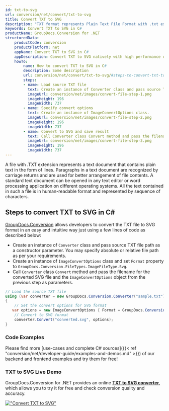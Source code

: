```yaml
---
id: txt-to-svg
url: conversion/net/convert/txt-to-svg
title: Convert TXT to SVG
description: "TXT format represents Plain Text File Format with .txt extension. Learn how to convert TXT to SVG file programmatically in C# language using GroupDocs.Conversion for .NET library."
keywords: Convert TXT to SVG in C#
productName: GroupDocs.Conversion for .NET
structuredData:
    productCode: conversion
    productPlatform: net
    appName: Convert TXT to SVG in C#
    appDescription: Convert TXT to SVG natively with high performance using C# language and server side GroupDocs.Conversion for .NET APIs, without the use of any software like Microsoft or Open Office.
    howTo:
        name: How to convert TXT to SVG in C# 
        description: Some description
        url: conversion/net/convert/txt-to-svg/#steps-to-convert-txt-to-svg-in-c
        steps:
        - name: Load source TXT file 
          text: Create an instance of Converter class and pass source TXT file path as a constructor parameter. You may specify absolute or relative file path as per your requirements. 
          imageUrl: conversion/net/images/convert-file-step-1.png
          imageHeight: 196
          imageWidth: 737
        - name: Specify convert options 
          text: Create an instance of ImageConvertOptions class.
          imageUrl: conversion/net/images/convert-file-step-2.png
          imageHeight: 196
          imageWidth: 737
        - name: Convert to SVG and save result 
          text: Call Converter class Convert method and pass the filename for the converted HTML file and the ImageConvertOptions object from the previous step as parameters.
          imageUrl: conversion/net/images/convert-file-step-3.png
          imageHeight: 196
          imageWidth: 737
---
```


A file with .TXT extension represents a text document that contains plain text in the form of lines. Paragraphs in a text document are recognized by carriage returns and are used for better arrangement of file contents. A standard text document can be opened in any text editor or word processing application on different operating systems. All the text contained in such a file is in human-readable format and represented by sequence of characters.

## Steps to convert TXT to SVG in C#

[GroupDocs.Conversion](https://products.groupdocs.com/conversion/net) allows developers to convert the TXT file to SVG format in an easy and intuitive way just using a few lines of code as described below:

* Create an instance of `Converter` class and pass source TXT file path as a constructor parameter. You may specify absolute or relative file path as per your requirements. 
* Create an instance of `ImageConvertOptions` class and set `Format` property to `GroupDocs.Conversion.FileTypes.ImageFileType.Svg`.
* Call `Converter` class `Convert` method and pass the filename for the converted SVG file and the `ImageConvertOptions` object from the previous step as parameters.

```csharp
// Load the source TXT file
using (var converter = new GroupDocs.Conversion.Converter("sample.txt"))
{
    // Set the convert options for SVG format
   var options = new ImageConvertOptions { Format = GroupDocs.Conversion.FileTypes.ImageFileType.Svg };
    // Convert to SVG format
    converter.Convert("converted.svg", options);
}
```

### Code Examples

Please find more [use-cases and complete C# sources]({{< ref "conversion/net/developer-guide/examples-and-demos.md" >}}) of our backend and frontend examples and try them for free!

### TXT to SVG Live Demo

GroupDocs.Conversion for .NET provides an online [**TXT to SVG converter**](https://products.groupdocs.app/conversion/txt-to-svg), which allows you to try it for free and check conversion quality and accuracy.

[!["Convert TXT to SVG"](conversion/net/images/convert-to-svg/convert-txt-to-svg.png)](https://products.groupdocs.app/conversion/txt-to-svg)